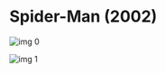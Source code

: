 # Spider-Man (2002)

![img 0](https://i.imgur.com/U7KvRR8.jpg)

![img 1](https://i.imgur.com/TYijp9M.jpg)

